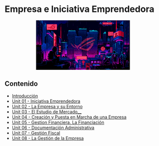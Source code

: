 # Empresa e Iniciativa Emprendedora

<div align=center>
<img src="../extras/cyberpunk2.gif" alt="me" width="60%">
</div>

## Contenido
- [Introducción](./introduccion/README.md)
- [Unit 01 - Iniciativa Emprendedora](./unidad01/README.md)
- [Unit 02 - La Empresa y su Entorno](./unidad02/README.md)
- [Unit 03 - El Estudio de Mercado__](./unidad03/README.md)
- [Unit 04 - Creación y Puesta en Marcha de una Empresa](./unidad04/README.md)
- [Unit 05 - Gestion Financiera. La Financiación](./unidad05/README.md)
- [Unit 06 - Documentación Administrativa](./unidad06/README.md)
- [Unit 07 - Gestión Fiscal](./unidad07/README.md)
- [Unit 08 - La Gestión de la Empresa](./unidad08/README.md)